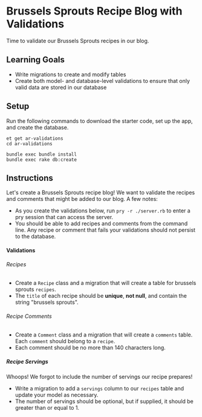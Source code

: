 # Brussels Sprouts Recipe Blog with Validations

Time to validate our Brussels Sprouts recipes in our blog.

## Learning Goals
* Write migrations to create and modify tables
* Create both model- and database-level validations to ensure that only valid data are stored in our database

## Setup
Run the following commands to download the starter code, set up the app, and create the database.

```no-highlight
et get ar-validations
cd ar-validations

bundle exec bundle install
bundle exec rake db:create
```

## Instructions

Let's create a Brussels Sprouts recipe blog! We want to validate the recipes and comments that might be added to our blog. A few notes:

* As you create the validations below, run `pry -r ./server.rb` to enter a pry session that can access the server.
* You should be able to add recipes and comments from the command line. Any recipe or comment that fails your validations should not persist to the database.

#### Validations
###### Recipes
* Create a `Recipe` class and a migration that will create a table for brussels sprouts `recipes`.
* The `title` of each recipe should be **unique**, **not null**, and contain the string "brussels sprouts".

###### Recipe Comments
* Create a `Comment` class and a migration that will create a `comments` table. Each `comment` should belong to a `recipe`.
* Each comment should be no more than 140 characters long.

##### Recipe Servings
Whoops! We forgot to include the number of servings our recipe prepares!
* Write a migration to add a `servings` column to our `recipes` table and update your model as necessary.
* The number of servings should be optional, but if supplied, it should be greater than or equal to 1.
